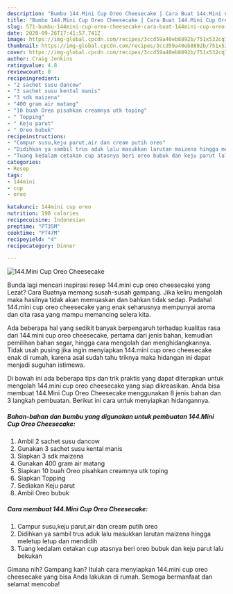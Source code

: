 ```yaml
---
description: "Bumbu 144.Mini Cup Oreo Cheesecake | Cara Buat 144.Mini Cup Oreo Cheesecake Yang Enak Banget"
title: "Bumbu 144.Mini Cup Oreo Cheesecake | Cara Buat 144.Mini Cup Oreo Cheesecake Yang Enak Banget"
slug: 571-bumbu-144mini-cup-oreo-cheesecake-cara-buat-144mini-cup-oreo-cheesecake-yang-enak-banget
date: 2020-09-26T17:41:57.741Z
image: https://img-global.cpcdn.com/recipes/3ccd59a40eb8892b/751x532cq70/144mini-cup-oreo-cheesecake-foto-resep-utama.jpg
thumbnail: https://img-global.cpcdn.com/recipes/3ccd59a40eb8892b/751x532cq70/144mini-cup-oreo-cheesecake-foto-resep-utama.jpg
cover: https://img-global.cpcdn.com/recipes/3ccd59a40eb8892b/751x532cq70/144mini-cup-oreo-cheesecake-foto-resep-utama.jpg
author: Craig Jenkins
ratingvalue: 4.8
reviewcount: 8
recipeingredient:
- "2 sachet susu dancow"
- "3 sachet susu kental manis"
- "3 sdk maizena"
- "400 gram air matang"
- "10 buah Oreo pisahkan creamnya utk toping"
- " Topping"
- " Keju parut"
- " Oreo bubuk"
recipeinstructions:
- "Campur susu,keju parut,air dan cream putih oreo"
- "Didihkan ya sambil trus aduk lalu masukkan larutan maizena hingga meletup letup dan mendidih"
- "Tuang kedalam cetakan cup atasnya beri oreo bubuk dan keju parut lalu bekukan"
categories:
- Resep
tags:
- 144mini
- cup
- oreo

katakunci: 144mini cup oreo 
nutrition: 190 calories
recipecuisine: Indonesian
preptime: "PT35M"
cooktime: "PT47M"
recipeyield: "4"
recipecategory: Dinner

---
```



![144.Mini Cup Oreo Cheesecake](https://img-global.cpcdn.com/recipes/3ccd59a40eb8892b/751x532cq70/144mini-cup-oreo-cheesecake-foto-resep-utama.jpg)

Bunda lagi mencari inspirasi resep 144.mini cup oreo cheesecake yang Lezat? Cara Buatnya memang susah-susah gampang. Jika keliru mengolah maka hasilnya tidak akan memuaskan dan bahkan tidak sedap. Padahal 144.mini cup oreo cheesecake yang enak seharusnya mempunyai aroma dan cita rasa yang mampu memancing selera kita.

Ada beberapa hal yang sedikit banyak berpengaruh terhadap kualitas rasa dari 144.mini cup oreo cheesecake, pertama dari jenis bahan, kemudian pemilihan bahan segar, hingga cara mengolah dan menghidangkannya. Tidak usah pusing jika ingin menyiapkan 144.mini cup oreo cheesecake enak di rumah, karena asal sudah tahu triknya maka hidangan ini dapat menjadi suguhan istimewa.




Di bawah ini ada beberapa tips dan trik praktis yang dapat diterapkan untuk mengolah 144.mini cup oreo cheesecake yang siap dikreasikan. Anda bisa membuat 144.Mini Cup Oreo Cheesecake menggunakan 8 jenis bahan dan 3 langkah pembuatan. Berikut ini cara untuk menyiapkan hidangannya.

<!--inarticleads1-->

##### Bahan-bahan dan bumbu yang digunakan untuk pembuatan 144.Mini Cup Oreo Cheesecake:

1. Ambil 2 sachet susu dancow
1. Gunakan 3 sachet susu kental manis
1. Siapkan 3 sdk maizena
1. Gunakan 400 gram air matang
1. Siapkan 10 buah Oreo pisahkan creamnya utk toping
1. Siapkan  Topping
1. Sediakan  Keju parut
1. Ambil  Oreo bubuk




<!--inarticleads2-->

##### Cara membuat 144.Mini Cup Oreo Cheesecake:

1. Campur susu,keju parut,air dan cream putih oreo
1. Didihkan ya sambil trus aduk lalu masukkan larutan maizena hingga meletup letup dan mendidih
1. Tuang kedalam cetakan cup atasnya beri oreo bubuk dan keju parut lalu bekukan




Gimana nih? Gampang kan? Itulah cara menyiapkan 144.mini cup oreo cheesecake yang bisa Anda lakukan di rumah. Semoga bermanfaat dan selamat mencoba!
